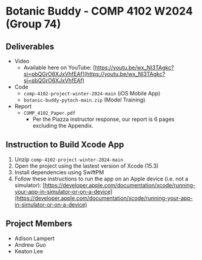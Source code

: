 # Botanic Buddy - COMP 4102 W2024 (Group 74)

## Deliverables

- Video
  - Available here on YouTube:  [https://youtu.be/wx_NI3TAgkc?si=pbQGrO6XJxVhfEAf](https://youtu.be/wx_NI3TAgkc?si=pbQGrO6XJxVhfEAf)
- Code
  - `comp-4102-project-winter-2024-main` (iOS Mobile App)
  - `botanic-buddy-pytoch-main.zip` (Model Training)
- Report
  - `COMP_4102_Paper.pdf`
    - Per the Piazza instructor response, our report is 6 pages excluding the Appendix.

## Instruction to Build Xcode App

1. Unzip `comp-4102-project-winter-2024-main`
2. Open the project using the lastest version of Xcode (15.3)
3. Install dependencies using SwiftPM
4. Follow these instructions to run the app on an Apple device (i.e. not a simulator): [https://developer.apple.com/documentation/xcode/running-your-app-in-simulator-or-on-a-device](https://developer.apple.com/documentation/xcode/running-your-app-in-simulator-or-on-a-device)

## Project Members

- Adison Lampert
- Andrew Guo
- Keaton Lee
